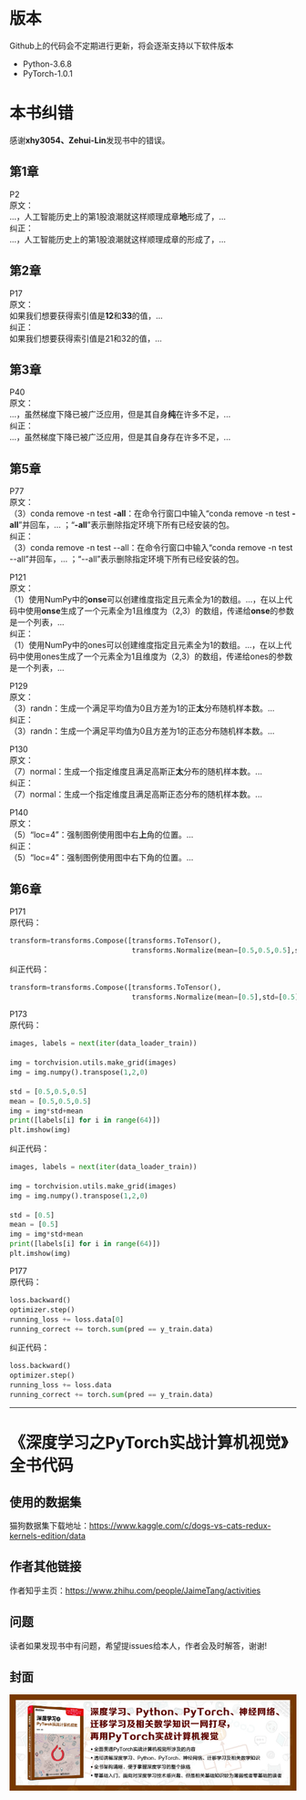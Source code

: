 # 版本
Github上的代码会不定期进行更新，将会逐渐支持以下软件版本  
* Python-3.6.8  
* PyTorch-1.0.1

# 本书纠错

感谢**xhy3054、Zehui-Lin**发现书中的错误。

## 第1章  

P2   
原文：  
...，人工智能历史上的第1股浪潮就这样顺理成章**地**形成了，...  
纠正：  
...，人工智能历史上的第1股浪潮就这样顺理成章的形成了，... 


## 第2章  

P17  
原文：  
如果我们想要获得索引值是**12**和**33**的值，...  
纠正：  
如果我们想要获得索引值是21和32的值，...  


## 第3章  

P40  
原文：  
...，虽然梯度下降已被广泛应用，但是其自身**纯**在许多不足，...  
纠正：  
...，虽然梯度下降已被广泛应用，但是其自身存在许多不足，...  

## 第5章  

P77  
原文：  
（3）conda remove -n test **-all**：在命令行窗口中输入“conda remove -n test **-all**”并回车，... ；“**-all**”表示删除指定环境下所有已经安装的包。  
纠正：  
（3）conda remove -n test --all：在命令行窗口中输入“conda remove -n test --all”并回车，...  ；“--all”表示删除指定环境下所有已经安装的包。 

P121  
原文：  
（1）使用NumPy中的**onse**可以创建维度指定且元素全为1的数组。...，在以上代码中使用**onse**生成了一个元素全为1且维度为（2,3）的数组，传递给**onse**的参数是一个列表，...  
纠正：  
（1）使用NumPy中的ones可以创建维度指定且元素全为1的数组。...，在以上代码中使用ones生成了一个元素全为1且维度为（2,3）的数组，传递给ones的参数是一个列表，...   


P129  
原文：  
（3）randn：生成一个满足平均值为0且方差为1的正**太**分布随机样本数。...  
纠正：  
（3）randn：生成一个满足平均值为0且方差为1的正态分布随机样本数。...   

P130  
原文：  
（7）normal：生成一个指定维度且满足高斯正**太**分布的随机样本数。...  
纠正：  
（7）normal：生成一个指定维度且满足高斯正态分布的随机样本数。...   

P140  
原文：  
（5）“loc=4”：强制图例使用图中右**上**角的位置。...  
纠正：  
（5）“loc=4”：强制图例使用图中右下角的位置。...   



## 第6章

P171  
原代码：  
```python
transform=transforms.Compose([transforms.ToTensor(),
                              transforms.Normalize(mean=[0.5,0.5,0.5],std=[0.5,0.5,0.5])])
```
纠正代码：  
```python
transform=transforms.Compose([transforms.ToTensor(),
                              transforms.Normalize(mean=[0.5],std=[0.5])])
```

P173  
原代码：  
```python
images, labels = next(iter(data_loader_train))

img = torchvision.utils.make_grid(images)
img = img.numpy().transpose(1,2,0)

std = [0.5,0.5,0.5]
mean = [0.5,0.5,0.5]
img = img*std+mean
print([labels[i] for i in range(64)])
plt.imshow(img)
```
纠正代码：  
```python
images, labels = next(iter(data_loader_train))

img = torchvision.utils.make_grid(images)
img = img.numpy().transpose(1,2,0)

std = [0.5]
mean = [0.5]
img = img*std+mean
print([labels[i] for i in range(64)])
plt.imshow(img)
```

P177  
原代码：  
```python
loss.backward()
optimizer.step()
running_loss += loss.data[0]
running_correct += torch.sum(pred == y_train.data)
```

纠正代码：
```python
loss.backward()
optimizer.step()
running_loss += loss.data
running_correct += torch.sum(pred == y_train.data)
```

---

# 《深度学习之PyTorch实战计算机视觉》全书代码

## 使用的数据集
猫狗数据集下载地址：https://www.kaggle.com/c/dogs-vs-cats-redux-kernels-edition/data

## 作者其他链接
作者知乎主页：https://www.zhihu.com/people/JaimeTang/activities   

## 问题 
读者如果发现书中有问题，希望提issues给本人，作者会及时解答，谢谢! 

## 封面
![简介](image/10.jpg)  
